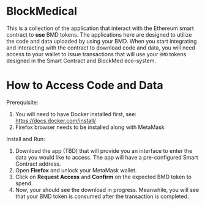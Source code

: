 # BlockMedical
This is a collection of the application that interact with the Ethereum smart contract to **use** BMD tokens.
The applications here are designed to utilize the code and data uploaded by using your BMD. 
When you start integrating and interacting with the contract to download code and data, you will need access to your
wallet to issue transactions that will use your `BMD` tokens designed in the Smart Contract and BlockMed eco-system.

# How to Access Code and Data

Prerequisite:
1. You will need to have Docker installed first, see: https://docs.docker.com/install/
2. Firefox browser needs to be installed along with MetaMask

Install and Run:
1. Download the app (TBD) that will provide you an interface to enter the data you would like to access. The app will have a pre-configured Smart Contract address.
2. Open **Firefox** and unlock your MetaMask wallet.
3. Click on **Request Access** and **Confirm** on the expected BMD token to spend.
4. Now, your should see the download in progress. Meanwhile, you will see that your BMD token is consumed after the transaction is completed.

